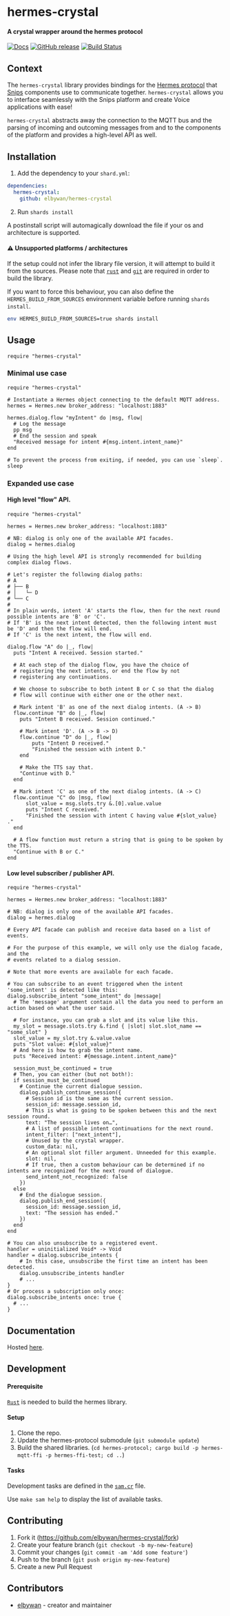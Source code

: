 # hermes-crystal

#### A crystal wrapper around the hermes protocol

[![Docs](https://img.shields.io/badge/docs-available-brightgreen.svg)](https://elbywan.github.io/hermes-crystal/)
[![GitHub release](https://img.shields.io/github/release/elbywan/hermes-crystal.svg)](https://github.com/elbywan/hermes-crystal/releases)
[![Build Status](https://travis-ci.org/elbywan/hermes-crystal.svg?branch=master)](https://travis-ci.org/elbywan/hermes-crystal)

## Context

The `hermes-crystal` library provides bindings for the [Hermes protocol](https://docs.snips.ai/reference/hermes) that [Snips](https://snips.ai/) components use to communicate together. `hermes-crystal` allows you to interface seamlessly with the Snips platform and create Voice applications with ease!

`hermes-crystal` abstracts away the connection to the MQTT bus and the parsing of incoming and outcoming messages from and to the components of the platform and provides a high-level API as well.

## Installation

1. Add the dependency to your `shard.yml`:

```yaml
dependencies:
  hermes-crystal:
    github: elbywan/hermes-crystal
```

2. Run `shards install`

A postinstall script will automagically download the file if your os and architecture is supported.

#### ⚠️ Unsupported platforms / architectures

If the setup could not infer the library file version, it will attempt to build it from the sources.
Please note that [`rust`](https://www.rust-lang.org/tools/install) and [`git`](https://git-scm.com/book/en/v2/Getting-Started-Installing-Git) are required in order to build the library.

If you want to force this behaviour, you can also define the `HERMES_BUILD_FROM_SOURCES` environment variable before running `shards install`.

```sh
env HERMES_BUILD_FROM_SOURCES=true shards install
```

## Usage

```crystal
require "hermes-crystal"
```

### Minimal use case

```crystal
require "hermes-crystal"

# Instantiate a Hermes object connecting to the default MQTT address.
hermes = Hermes.new broker_address: "localhost:1883"

hermes.dialog.flow "myIntent" do |msg, flow|
  # Log the message
  pp msg
  # End the session and speak
  "Received message for intent #{msg.intent.intent_name}"
end

# To prevent the process from exiting, if needed, you can use `sleep`.
sleep
```

### Expanded use case

#### High level "flow" API.

```crystal
require "hermes-crystal"

hermes = Hermes.new broker_address: "localhost:1883"

# NB: dialog is only one of the available API facades.
dialog = hermes.dialog

# Using the high level API is strongly recommended for building complex dialog flows.

# Let's register the following dialog paths:
# A
# ├── B
# │   └─ D
# └── C
#
# In plain words, intent 'A' starts the flow, then for the next round possible intents are 'B' or 'C'.
# If 'B' is the next intent detected, then the following intent must be 'D' and then the flow will end.
# If 'C' is the next intent, the flow will end.

dialog.flow "A" do |_, flow|
  puts "Intent A received. Session started."

  # At each step of the dialog flow, you have the choice of
  # registering the next intents, or end the flow by not
  # registering any continuations.

  # We choose to subscribe to both intent B or C so that the dialog
  # flow will continue with either one or the other next.

  # Mark intent 'B' as one of the next dialog intents. (A -> B)
  flow.continue "B" do |_, flow|
    puts "Intent B received. Session continued."

    # Mark intent 'D'. (A -> B -> D)
    flow.continue "D" do |_, flow|
        puts "Intent D received."
        "Finished the session with intent D."
    end

    # Make the TTS say that.
    "Continue with D."
  end

  # Mark intent 'C' as one of the next dialog intents. (A -> C)
  flow.continue "C" do |msg, flow|
      slot_value = msg.slots.try &.[0].value.value
      puts "Intent C received."
      "Finished the session with intent C having value #{slot_value} ."
  end

  # A flow function must return a string that is going to be spoken by the TTS.
  "Continue with B or C."
end
```

#### Low level subscriber / publisher API.

```crystal
require "hermes-crystal"

hermes = Hermes.new broker_address: "localhost:1883"

# NB: dialog is only one of the available API facades.
dialog = hermes.dialog

# Every API facade can publish and receive data based on a list of events.

# For the purpose of this example, we will only use the dialog facade, and the
# events related to a dialog session.

# Note that more events are available for each facade.

# You can subscribe to an event triggered when the intent 'some_intent' is detected like this:
dialog.subscribe_intent "some_intent" do |message|
  # The 'message' argument contain all the data you need to perform an action based on what the user said.

  # For instance, you can grab a slot and its value like this.
  my_slot = message.slots.try &.find { |slot| slot.slot_name == "some_slot" }
  slot_value = my_slot.try &.value.value
  puts "Slot value: #{slot_value}"
  # And here is how to grab the intent name.
  puts "Received intent: #{message.intent.intent_name}"

  session_must_be_continued = true
  # Then, you can either (but not both!):
  if session_must_be_continued
    # Continue the current dialogue session.
    dialog.publish_continue_session({
      # Session id is the same as the current session.
      session_id: message.session_id,
      # This is what is going to be spoken between this and the next session round.
      text: "The session lives on…",
      # A list of possible intent continuations for the next round.
      intent_filter: ["next_intent"],
      # Unused by the crystal wrapper.
      custom_data: nil,
      # An optional slot filler argument. Unneeded for this example.
      slot: nil,
      # If true, then a custom behaviour can be determined if no intents are recognized for the next round of dialogue.
      send_intent_not_recognized: false
    })
  else
    # End the dialogue session.
    dialog.publish_end_session({
      session_id: message.session_id,
      text: "The session has ended."
    })
  end
end

# You can also unsubscribe to a registered event.
handler = uninitialized Void* -> Void
handler = dialog.subscribe_intents {
    # In this case, unsubscribe the first time an intent has been detected.
    dialog.unsubscribe_intents handler
    # ...
}
# Or process a subscription only once:
dialog.subscribe_intents once: true {
  # ...
}
```

## Documentation

Hosted [here](https://elbywan.github.io/hermes-crystal).

## Development

#### Prerequisite

[`Rust`](https://www.rust-lang.org/learn/get-started) is needed to build the hermes library.

#### Setup

1. Clone the repo.
2. Update the hermes-protocol submodule (`git submodule update`)
3. Build the shared libraries. (`cd hermes-protocol; cargo build -p hermes-mqtt-ffi -p hermes-ffi-test; cd ..`)

#### Tasks

Development tasks are defined in the [`sam.cr`](https://github.com/imdrasil/sam.cr) file.

Use `make sam help` to display the list of available tasks.

## Contributing

1. Fork it (<https://github.com/elbywan/hermes-crystal/fork>)
2. Create your feature branch (`git checkout -b my-new-feature`)
3. Commit your changes (`git commit -am 'Add some feature'`)
4. Push to the branch (`git push origin my-new-feature`)
5. Create a new Pull Request

## Contributors

- [elbywan](https://github.com/elbywan) - creator and maintainer
